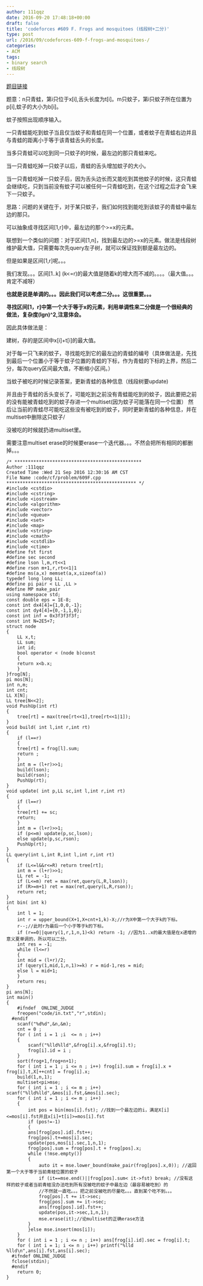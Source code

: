 ```yaml
---
author: 111qqz
date: 2016-09-20 17:48:18+00:00
draft: false
title: 'codeforces #609 F. Frogs and mosquitoes (线段树+二分)'
type: post
url: /2016/09/codeforces-609-f-frogs-and-mosquitoes-/
categories:
- ACM
tags:
- binary search
- 线段树
---
```


[题目链接](http://codeforces.com/problemset/problem/609/F)

题意：n只青蛙，第i只位于x[i],舌头长度为t[i]。m只蚊子，第i只蚊子所在位置为p[i],蚊子的大小为b[i]。

蚊子按照出现顺序输入。

一只青蛙能吃到蚊子当且仅当蚊子和青蛙在同一个位置，或者蚊子在青蛙右边并且与青蛙的距离小于等于该青蛙舌头的长度。

当多只青蛙可以吃到同一只蚊子的时候，最左边的那只青蛙来吃。

当一只青蛙吃掉一只蚊子以后，青蛙的舌头增加蚊子的大小。

当一只青蛙吃掉一只蚊子后，因为舌头边长而又能吃到其他蚊子的时候，这只青蛙会继续吃，只到当前没有蚊子可以被任何一只青蛙吃到，在这个过程之后才会飞来下一只蚊子。



思路：问题的关键在于，对于某只蚊子，我们如何找到能吃到该蚊子的青蛙中最左边的那只。

可以抽象成寻找区间[1,r]中，最左边的那个>=x的元素。

联想到一个类似的问题：对于区间[1,n]，找到最左边的>=x的元素。做法是线段树维护最大值，只需要每次先query左子树，就可以保证找到额是最左边的。

但是如果是区间[1,r]呢。。。

我们发现。。。区间[1..k] (k<=r)的最大值是随着k的增大而不减的。。。。（最大值。。。肯定不减呀）

**也就是说是单调的。。。因此我们可以考虑二分。。。这很重要。。。**

**寻找区间[1，r]中第一个大于等于x的元素，利用单调性来二分做是一个很经典的做法，复杂度(lgn)^2,注意体会。**



因此具体做法是：

建树，存的是区间中x[i]+t[i]的最大值。

对于每一只飞来的蚊子，寻找能吃到它的最左边的青蛙的编号（具体做法是，先找到最后一个位置小于等于蚊子位置的青蛙的下标，作为青蛙的下标的上界，然后二分，每次query区间最大值，不断缩小区间。）

当蚊子被吃的时候记录答案，更新青蛙的各种信息（线段树要update)

并且由于青蛙的舌头变长了，可能吃到之前没有青蛙能吃到的蚊子，因此要把之前的没有能被青蛙吃到的蚊子存进一个multiset(因为蚊子可能落在同一个位置） 然后让当前的青蛙尽可能吃这些没有被吃到的蚊子，同时更新青蛙的各种信息，并在multiset中删除这只蚊子/

没被吃的时候就扔进multiset里。

需要注意multiset erase的时候要erase一个迭代器。。。不然会把所有相同的都删掉。。。

    
    /* ***********************************************
    Author :111qqz
    Created Time :Wed 21 Sep 2016 12:30:16 AM CST
    File Name :code/cf/problem/609F.cpp
    ************************************************ */
    #include <cstdio>
    #include <cstring>
    #include <iostream>
    #include <algorithm>
    #include <vector>
    #include <queue>
    #include <set>
    #include <map>
    #include <string>
    #include <cmath>
    #include <cstdlib>
    #include <ctime>
    #define fst first
    #define sec second
    #define lson l,m,rt<<1
    #define rson m+1,r,rt<<1|1
    #define ms(a,x) memset(a,x,sizeof(a))
    typedef long long LL;
    #define pi pair < LL ,LL >
    #define MP make_pair
    using namespace std;
    const double eps = 1E-8;
    const int dx4[4]={1,0,0,-1};
    const int dy4[4]={0,-1,1,0};
    const int inf = 0x3f3f3f3f;
    const int N=2E5+7;
    struct node
    {
        LL x,t;
        LL sum;
        int id;
        bool operator < (node b)const
        {
    	return x<b.x;
        }
    }frog[N];
    pi mos[N];
    int n,m;
    int cnt;
    LL X[N];
    LL tree[N<<2];
    void PushUp(int rt)
    {
        tree[rt] = max(tree[rt<<1],tree[rt<<1|1]);
    }
    void build( int l,int r,int rt)
    {
        if (l==r)
        {
    	tree[rt] = frog[l].sum;
    	return ;
        }
        int m = (l+r)>>1;
        build(lson);
        build(rson);
        PushUp(rt);
    }
    void update( int p,LL sc,int l,int r,int rt)
    {
        if (l==r)
        {
    	tree[rt] += sc;
    	return;
        }
        int m = (l+r)>>1;
        if (p<=m) update(p,sc,lson);
        else update(p,sc,rson);
        PushUp(rt);
    }
    LL query(int L,int R,int l,int r,int rt)
    {
        if (L<=l&&r<=R) return tree[rt];
        int m = (l+r)>>1;
        LL ret = -1;
        if (L<=m) ret = max(ret,query(L,R,lson));
        if (R>=m+1) ret = max(ret,query(L,R,rson));
        return ret;
    }
    int bin( int k)
    {
        int l = 1;
        int r = upper_bound(X+1,X+cnt+1,k)-X;//r为X中第一个大于k的下标。
        r--;//此时r为最后一个小于等于k的下标。
        if (r==0||query(1,r,1,n,1)<k) return -1; //因为1..x的最大值是在x递增的意义夏单调的，所以可以二分。
        int res = -1;
        while (l<=r)
        {
    	int mid = (l+r)/2;
    	if (query(1,mid,1,n,1)>=k) r = mid-1,res = mid;
    	else l = mid+1;
        }
        return res;
    }
    pi ans[N];
    int main()
    {
    	#ifndef  ONLINE_JUDGE 
    	freopen("code/in.txt","r",stdin);
      #endif
    	scanf("%d%d",&n,&m);
    	cnt = 0 ;
    	for ( int i = 1 ;i  <= n ; i++)
    	{
    	    scanf("%lld%lld",&frog[i].x,&frog[i].t);
    	    frog[i].id = i ;
    	}
    	sort(frog+1,frog+n+1);
    	for ( int i = 1 ; i <= n ; i++) frog[i].sum = frog[i].x + frog[i].t,X[++cnt] = frog[i].x;
    	build(1,n,1);
    	multiset<pi>mse;
    	for ( int i = 1 ; i <= m ; i++) scanf("%lld%lld",&mos[i].fst,&mos[i].sec);
    	for ( int i = 1 ; i <= m ; i++)
    	{
    	    int pos = bin(mos[i].fst); //找到一个最左边的i，满足X[i]<=mos[i].fst并且x[i]+t[i]>=mos[i].fst
    	    if (pos!=-1)
    	    {
    		ans[frog[pos].id].fst++;
    		frog[pos].t+=mos[i].sec;
    		update(pos,mos[i].sec,1,n,1);
    		frog[pos].sum = frog[pos].t + frog[pos].x;
    		while (!mse.empty())
    		{
    		    auto it = mse.lower_bound(make_pair(frog[pos].x,0)); //返回第一个大于等于当前青蛙位置的蚊子
    		    if (it==mse.end()||frog[pos].sum< it->fst) break; //没有这样的蚊子或者当前青蛙没办法吃到所有没被吃的蚊子中最左边（最容易被吃到）的
    		    //不然就一直吃。。。把之前没被吃的尽量吃。。。直到某个吃不到。。。
    		    frog[pos].t += it->sec;
    		    frog[pos].sum += it->sec;
    		    ans[frog[pos].id].fst++;
    		    update(pos,it->sec,1,n,1);
    		    mse.erase(it);//论multiset的正确erase方法
    		}
    	    }else mse.insert(mos[i]);
    	}
    	for ( int i = 1 ; i <= n ; i++) ans[frog[i].id].sec = frog[i].t;
    	for ( int i = 1; i <= n ; i++) printf("%lld %lld\n",ans[i].fst,ans[i].sec);
      #ifndef ONLINE_JUDGE  
      fclose(stdin);
      #endif
        return 0;
    }
    





